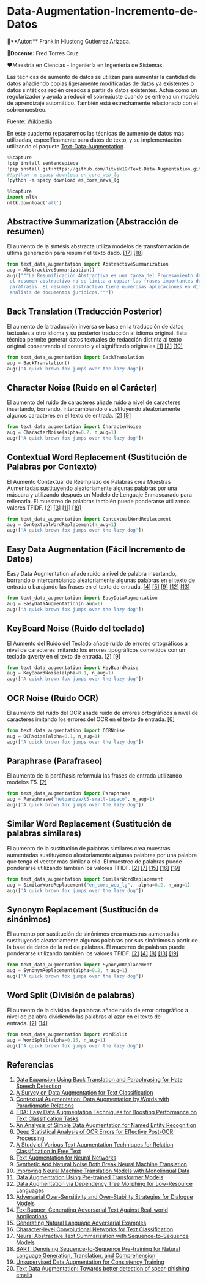 # Data-Augmentation-Incremento-de-Datos
<aside>
🔹**Autor:** Franklin Hiustong Gutierrez Arizaca.

🔸**Docente:** Fred Torres Cruz.
 
❤Maestría en Ciencias - Ingeniería en Ingeniería de Sistemas.
</aside>

Las técnicas de aumento de datos se utilizan para aumentar la cantidad de datos añadiendo copias ligeramente modificadas de datos ya existentes o datos sintéticos recién creados a partir de datos existentes. Actúa como un regularizador y ayuda a reducir el sobreajuste cuando se entrena un modelo de aprendizaje automático. También está estrechamente relacionado con el sobremuestreo.

Fuente: [Wikipedia](https://en.wikipedia.org/wiki/Data_augmentation)

En este cuaderno repasaremos las técnicas de aumento de datos más utilizadas, específicamente para datos de texto, y su implementación utilizando el paquete [Text-Data-Augmentation](https://github.com/Ritvik19/Text-Data-Augmentation).

```python
%%capture
!pip install sentencepiece
!pip install git+https://github.com/Ritvik19/Text-Data-Augmentation.git
#!python -m spacy download en_core_web_lg
!python -m spacy download es_core_news_lg
```

```python
%%capture
import nltk
nltk.download('all')
```

## **Abstractive Summarization (Abstracción de resumen)**

El aumento de la síntesis abstracta utiliza modelos de transformación de última generación para resumir el texto dado. [[17]](https://colab.research.google.com/drive/1b5upH20DnCgdstm5NV973xFiP6U6SdQQ#ref-17) [[18]](https://colab.research.google.com/drive/1b5upH20DnCgdstm5NV973xFiP6U6SdQQ#ref-18)

```python
from text_data_augmentation import AbstractiveSummarization
aug = AbstractiveSummarization()
aug(["""La Resumificación Abstractiva es una tarea del Procesamiento del Lenguaje Natural (PLN) que tiene como objetivo generar un resumen conciso de un texto fuente. A diferencia del resumen extractivo
 el resumen abstractivo no se limita a copiar las frases importantes del texto original, sino que también puede crear nuevas frases que sean relevantes, lo que puede considerarse como 
 paráfrasis. El resumen abstractivo tiene numerosas aplicaciones en diferentes ámbitos, desde los libros y la literatura hasta la ciencia y la I+D, pasando por la investigación financiera y el análisis de documentos jurídicos.
 análisis de documentos jurídicos."""])
```

## **Back Translation (Traducción Posterior)**

El aumento de la traducción inversa se basa en la traducción de datos textuales a otro idioma y su posterior traducción al idioma original. Esta técnica permite generar datos textuales de redacción distinta al texto original conservando el contexto y el significado originales.[[1]](https://colab.research.google.com/drive/1b5upH20DnCgdstm5NV973xFiP6U6SdQQ#ref-1) [[2]](https://colab.research.google.com/drive/1b5upH20DnCgdstm5NV973xFiP6U6SdQQ#ref-2) [[10]](https://colab.research.google.com/drive/1b5upH20DnCgdstm5NV973xFiP6U6SdQQ#ref-10)

```python
from text_data_augmentation import BackTranslation
aug = BackTranslation()
aug(['A quick brown fox jumps over the lazy dog'])
```

## **Character Noise (Ruido en el Carácter)**

El aumento del ruido de caracteres añade ruido a nivel de caracteres insertando, borrando, intercambiando o sustituyendo aleatoriamente algunos caracteres en el texto de entrada. [[2]](https://colab.research.google.com/drive/1b5upH20DnCgdstm5NV973xFiP6U6SdQQ#ref-2) [[9]](https://colab.research.google.com/drive/1b5upH20DnCgdstm5NV973xFiP6U6SdQQ#ref-9)

```python
from text_data_augmentation import CharacterNoise
aug = CharacterNoise(alpha=0.2, n_aug=1)
aug(['A quick brown fox jumps over the lazy dog'])
```

## **Contextual Word Replacement (Sustitución de Palabras por Contexto)**

El Aumento Contextual de Reemplazo de Palabras crea Muestras Aumentadas sustituyendo aleatoriamente algunas palabras por una máscara y utilizando después un Modelo de Lenguaje Enmascarado para rellenarla. El muestreo de palabras también puede ponderarse utilizando valores TFIDF. [[2]](https://colab.research.google.com/drive/1b5upH20DnCgdstm5NV973xFiP6U6SdQQ#ref-2) [[3]](https://colab.research.google.com/drive/1b5upH20DnCgdstm5NV973xFiP6U6SdQQ#ref-3) [[11]](https://colab.research.google.com/drive/1b5upH20DnCgdstm5NV973xFiP6U6SdQQ#ref-11) [[19]](https://colab.research.google.com/drive/1b5upH20DnCgdstm5NV973xFiP6U6SdQQ#ref-19)

```python
from text_data_augmentation import ContextualWordReplacement
aug = ContextualWordReplacement(n_aug=1)
aug(['A quick brown fox jumps over the lazy dog'])
```

## **Easy Data Augmentation (Fácil Incremento de Datos)**

Easy Data Augmentation añade ruido a nivel de palabra insertando, borrando o intercambiando aleatoriamente algunas palabras en el texto de entrada o barajando las frases en el texto de entrada. [[4]](https://colab.research.google.com/drive/1b5upH20DnCgdstm5NV973xFiP6U6SdQQ#ref-4) [[5]](https://colab.research.google.com/drive/1b5upH20DnCgdstm5NV973xFiP6U6SdQQ#ref-5) [[9]](https://colab.research.google.com/drive/1b5upH20DnCgdstm5NV973xFiP6U6SdQQ#ref-9) [[12]](https://colab.research.google.com/drive/1b5upH20DnCgdstm5NV973xFiP6U6SdQQ#ref-12) [[13]](https://colab.research.google.com/drive/1b5upH20DnCgdstm5NV973xFiP6U6SdQQ#ref-13)

```python
from text_data_augmentation import EasyDataAugmentation
aug = EasyDataAugmentation(n_aug=1)
aug(['A quick brown fox jumps over the lazy dog'])
```

## **KeyBoard Noise (Ruido del teclado)**

El Aumento del Ruido del Teclado añade ruido de errores ortográficos a nivel de caracteres imitando los errores tipográficos cometidos con un teclado qwerty en el texto de entrada. [[2]](https://colab.research.google.com/drive/1b5upH20DnCgdstm5NV973xFiP6U6SdQQ#ref-2) [[9]](https://colab.research.google.com/drive/1b5upH20DnCgdstm5NV973xFiP6U6SdQQ#ref-9)

```python
from text_data_augmentation import KeyBoardNoise
aug = KeyBoardNoise(alpha=0.1, n_aug=1)
aug(['A quick brown fox jumps over the lazy dog'])
```

## **OCR Noise (Ruido OCR)**

El aumento del ruido del OCR añade ruido de errores ortográficos a nivel de caracteres imitando los errores del OCR en el texto de entrada. [[6]](https://colab.research.google.com/drive/1b5upH20DnCgdstm5NV973xFiP6U6SdQQ#ref-6)

```python
from text_data_augmentation import OCRNoise
aug = OCRNoise(alpha=0.1, n_aug=1)
aug(['A quick brown fox jumps over the lazy dog'])
```

## **Paraphrase (Parafraseo)**

El aumento de la paráfrasis reformula las frases de entrada utilizando modelos T5. [[2]](https://colab.research.google.com/drive/1b5upH20DnCgdstm5NV973xFiP6U6SdQQ#ref-2)

```python
from text_data_augmentation import Paraphrase
aug = Paraphrase("hetpandya/t5-small-tapaco", n_aug=1)
aug(['A quick brown fox jumps over the lazy dog'])
```

## **Similar Word Replacement (Sustitución de palabras similares)**

El aumento de la sustitución de palabras similares crea muestras aumentadas sustituyendo aleatoriamente algunas palabras por una palabra que tenga el vector más similar a ella. El muestreo de palabras puede ponderarse utilizando también los valores TFIDF. [[2]](https://colab.research.google.com/drive/1b5upH20DnCgdstm5NV973xFiP6U6SdQQ#ref-2) [[7]](https://colab.research.google.com/drive/1b5upH20DnCgdstm5NV973xFiP6U6SdQQ#ref-7) [[15]](https://colab.research.google.com/drive/1b5upH20DnCgdstm5NV973xFiP6U6SdQQ#ref-15) [[16]](https://colab.research.google.com/drive/1b5upH20DnCgdstm5NV973xFiP6U6SdQQ#ref-16) [[19]](https://colab.research.google.com/drive/1b5upH20DnCgdstm5NV973xFiP6U6SdQQ#ref-19)

```python
from text_data_augmentation import SimilarWordReplacement
aug = SimilarWordReplacement("en_core_web_lg",  alpha=0.2, n_aug=1)
aug(['A quick brown fox jumps over the lazy dog'])
```

## **Synonym Replacement (Sustitución de sinónimos)**

El aumento por sustitución de sinónimos crea muestras aumentadas sustituyendo aleatoriamente algunas palabras por sus sinónimos a partir de la base de datos de la red de palabras. El muestreo de palabras puede ponderarse utilizando también los valores TFIDF. [[2]](https://colab.research.google.com/drive/1b5upH20DnCgdstm5NV973xFiP6U6SdQQ#ref-2) [[4]](https://colab.research.google.com/drive/1b5upH20DnCgdstm5NV973xFiP6U6SdQQ#ref-4) [[8]](https://colab.research.google.com/drive/1b5upH20DnCgdstm5NV973xFiP6U6SdQQ#ref-8) [[13]](https://colab.research.google.com/drive/1b5upH20DnCgdstm5NV973xFiP6U6SdQQ#ref-13) [[19]](https://colab.research.google.com/drive/1b5upH20DnCgdstm5NV973xFiP6U6SdQQ#ref-19)

```python
from text_data_augmentation import SynonymReplacement
aug = SynonymReplacement(alpha=0.2, n_aug=1)
aug(['A quick brown fox jumps over the lazy dog'])
```

## **Word Split (División de palabras)**

El aumento de la división de palabras añade ruido de error ortográfico a nivel de palabra dividiendo las palabras al azar en el texto de entrada. [[2]](https://colab.research.google.com/drive/1b5upH20DnCgdstm5NV973xFiP6U6SdQQ#ref-2) [[14]](https://colab.research.google.com/drive/1b5upH20DnCgdstm5NV973xFiP6U6SdQQ#ref-14)

```python
from text_data_augmentation import WordSplit
aug = WordSplit(alpha=0.15, n_aug=1)
aug(['A quick brown fox jumps over the lazy dog'])
```

## Referencias

1. [Data Expansion Using Back Translation and Paraphrasing for Hate Speech Detection](https://arxiv.org/pdf/2106.04681.pdf)
2. [A Survey on Data Augmentation for Text Classification](https://arxiv.org/ftp/arxiv/papers/2107/2107.03158.pdf)
3. [Contextual Augmentation: Data Augmentation by Words with Paradigmatic Relations](https://arxiv.org/pdf/1805.06201.pdf)
4. [EDA: Easy Data Augmentation Techniques for Boosting Performance on Text Classification Tasks](https://arxiv.org/pdf/1901.11196.pdf)
5. [An Analysis of Simple Data Augmentation for Named Entity Recognition](https://aclanthology.org/2020.coling-main.343.pdf)
6. [Deep Statistical Analysis of OCR Errors for Effective Post-OCR Processing](https://zenodo.org/record/3245169/files/JCDL2019_Deep_Analysis.pdf)
7. [A Study of Various Text Augmentation Techniques for Relation Classification in Free Text](https://www.researchgate.net/publication/331784439_A_Study_of_Various_Text_Augmentation_Techniques_for_Relation_Classification_in_Free_Text)
8. [Text Augmentation for Neural Networks](http://ceur-ws.org/Vol-2268/paper11.pdf)
9. [Synthetic And Natural Noise Both Break Neural Machine Translation](https://arxiv.org/pdf/1711.02173.pdf)
10. [Improving Neural Machine Translation Models with Monolingual Data](https://arxiv.org/pdf/1511.06709.pdf)
11. [Data Augmentation Using Pre-trained Transformer Models](https://arxiv.org/pdf/2003.02245.pdf)
12. [Data Augmentation via Dependency Tree Morphing for Low-Resource Languages](https://arxiv.org/pdf/1903.09460.pdf)
13. [Adversarial Over-Sensitivity and Over-Stability Strategies for Dialogue Models](https://arxiv.org/pdf/1809.02079.pdf)
14. [TextBugger: Generating Adversarial Text Against Real-world Applications](https://arxiv.org/pdf/1812.05271v1.pdf)
15. [Generating Natural Language Adversarial Examples](https://arxiv.org/pdf/1804.07998.pdf)
16. [Character-level Convolutional Networks for Text Classification](https://arxiv.org/pdf/1509.01626.pdf)
17. [Neural Abstractive Text Summarization with Sequence-to-Sequence Models](https://arxiv.org/pdf/1812.02303.pdf)
18. [BART: Denoising Sequence-to-Sequence Pre-training for Natural Language Generation, Translation, and Comprehension](https://arxiv.org/pdf/1910.13461v1.pdf)
19. [Unsupervised Data Augmentation for Consistency Training](https://arxiv.org/pdf/1904.12848.pdf)
20. [Text Data Augmentation: Towards better detection of spear-phishing emails](https://arxiv.org/pdf/2007.02033.pdf)
